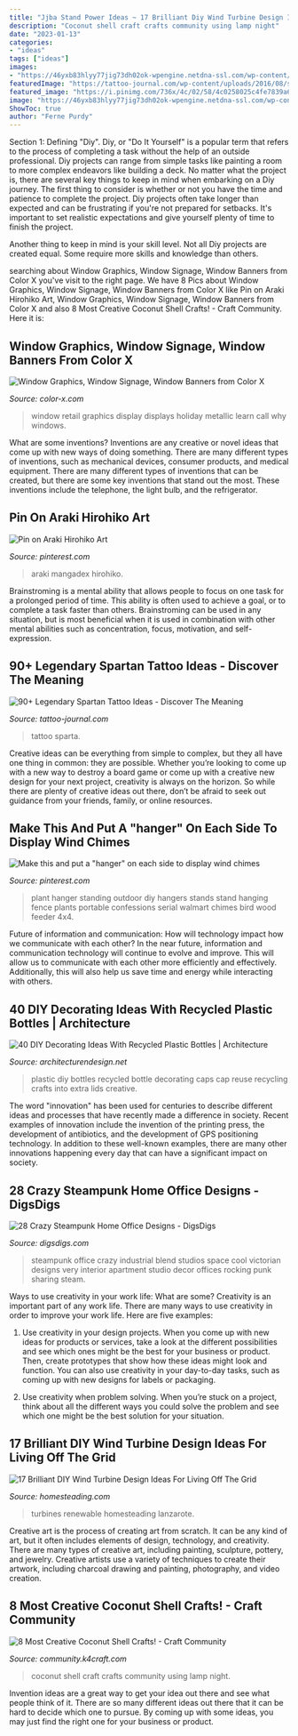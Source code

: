 ```yaml
---
title: "Jjba Stand Power Ideas ~ 17 Brilliant Diy Wind Turbine Design Ideas For Living Off The Grid"
description: "Coconut shell craft crafts community using lamp night"
date: "2023-01-13"
categories:
- "ideas"
tags: ["ideas"]
images:
- "https://46yxb83hlyy77jig73dh02ok-wpengine.netdna-ssl.com/wp-content/uploads/2019/04/isle-lanzarote-spain-africa-wind-turbines-diy-wind-turbine-ss-featured.jpg"
featuredImage: "https://tattoo-journal.com/wp-content/uploads/2016/08/spartan-tattoo55.jpg"
featured_image: "https://i.pinimg.com/736x/4c/02/58/4c0258025c4fe7839a683f7fae3cfc0a.jpg"
image: "https://46yxb83hlyy77jig73dh02ok-wpengine.netdna-ssl.com/wp-content/uploads/2019/04/isle-lanzarote-spain-africa-wind-turbines-diy-wind-turbine-ss-featured.jpg"
ShowToc: true
author: "Ferne Purdy"
---
```



Section 1: Defining "Diy".
Diy, or "Do It Yourself" is a popular term that refers to the process of completing a task without the help of an outside professional. Diy projects can range from simple tasks like painting a room to more complex endeavors like building a deck. No matter what the project is, there are several key things to keep in mind when embarking on a Diy journey.
The first thing to consider is whether or not you have the time and patience to complete the project. Diy projects often take longer than expected and can be frustrating if you're not prepared for setbacks. It's important to set realistic expectations and give yourself plenty of time to finish the project.

Another thing to keep in mind is your skill level. Not all Diy projects are created equal. Some require more skills and knowledge than others.

	

		
searching about Window Graphics, Window Signage, Window Banners from Color X you've visit to the right page. We have 8 Pics about Window Graphics, Window Signage, Window Banners from Color X like Pin on Araki Hirohiko Art, Window Graphics, Window Signage, Window Banners from Color X and also 8 Most Creative Coconut Shell Crafts! - Craft Community. Here it is:
		
    
## Window Graphics, Window Signage, Window Banners From Color X

<img loading=lazy src="https://www.color-x.com/wp-content/gallery/retail-window-graphics/IMG_6769.jpg" onerror="this.onerror=null;this.src='https://tse1.mm.bing.net/th?id=OIP.FCbFGQyKRwyiybOn_L3d6AHaFj&amp;pid=15.1';" alt="Window Graphics, Window Signage, Window Banners from Color X">

_Source: color-x.com_

>window retail graphics display displays holiday metallic learn call why windows. 

	

What are some inventions?
Inventions are any creative or novel ideas that come up with new ways of doing something. There are many different types of inventions, such as mechanical devices, consumer products, and medical equipment. 
There are many different types of inventions that can be created, but there are some key inventions that stand out the most. These inventions include the telephone, the light bulb, and the refrigerator.

    
## Pin On Araki Hirohiko Art

<img loading=lazy src="https://i.pinimg.com/736x/32/1f/ff/321fff56a34574c3930cf410a0898d20.jpg" onerror="this.onerror=null;this.src='https://tse4.mm.bing.net/th?id=OIP.xdiGchouUJwdcPHC2IChqAHaLZ&amp;pid=15.1';" alt="Pin on Araki Hirohiko Art">

_Source: pinterest.com_

>araki mangadex hirohiko. 

	

Brainstroming is a mental ability that allows people to focus on one task for a prolonged period of time. This ability is often used to achieve a goal, or to complete a task faster than others. Brainstroming can be used in any situation, but is most beneficial when it is used in combination with other mental abilities such as concentration, focus, motivation, and self-expression.

    
## 90+ Legendary Spartan Tattoo Ideas - Discover The Meaning

<img loading=lazy src="https://tattoo-journal.com/wp-content/uploads/2016/08/spartan-tattoo55.jpg" onerror="this.onerror=null;this.src='https://tse4.mm.bing.net/th?id=OIP.so42gheEXZJHe0vfcWD8IAHaHa&amp;pid=15.1';" alt="90+ Legendary Spartan Tattoo Ideas - Discover The Meaning">

_Source: tattoo-journal.com_

>tattoo sparta. 

	

Creative ideas can be everything from simple to complex, but they all have one thing in common: they are possible. Whether you’re looking to come up with a new way to destroy a board game or come up with a creative new design for your next project, creativity is always on the horizon. So while there are plenty of creative ideas out there, don’t be afraid to seek out guidance from your friends, family, or online resources.

    
## Make This And Put A &quot;hanger&quot; On Each Side To Display Wind Chimes

<img loading=lazy src="https://i.pinimg.com/736x/4c/02/58/4c0258025c4fe7839a683f7fae3cfc0a.jpg" onerror="this.onerror=null;this.src='https://tse3.mm.bing.net/th?id=OIP.Vf3L8hNe_ELNv5miJrIMfwAAAA&amp;pid=15.1';" alt="Make this and put a &quot;hanger&quot; on each side to display wind chimes">

_Source: pinterest.com_

>plant hanger standing outdoor diy hangers stands stand hanging fence plants portable confessions serial walmart chimes bird wood feeder 4x4. 

	

Future of information and communication: How will technology impact how we communicate with each other?
In the near future, information and communication technology will continue to evolve and improve. This will allow us to communicate with each other more efficiently and effectively. Additionally, this will also help us save time and energy while interacting with others.

    
## 40 DIY Decorating Ideas With Recycled Plastic Bottles | Architecture

<img loading=lazy src="http://cdn.architecturendesign.net/wp-content/uploads/2014/09/DIY-Plastic-Bottles-ideas-15.jpg" onerror="this.onerror=null;this.src='https://tse1.mm.bing.net/th?id=OIP.VLLSbn_RTfpKedPy0x6R-gHaOm&amp;pid=15.1';" alt="40 DIY Decorating Ideas With Recycled Plastic Bottles | Architecture">

_Source: architecturendesign.net_

>plastic diy bottles recycled bottle decorating caps cap reuse recycling crafts into extra lids creative. 

	

The word "innovation" has been used for centuries to describe different ideas and processes that have recently made a difference in society. Recent examples of innovation include the invention of the printing press, the development of antibiotics, and the development of GPS positioning technology. In addition to these well-known examples, there are many other innovations happening every day that can have a significant impact on society.

    
## 28 Crazy Steampunk Home Office Designs - DigsDigs

<img loading=lazy src="http://www.digsdigs.com/photos/crazy-steampunk-home-offices-7-554x370.jpg" onerror="this.onerror=null;this.src='https://tse2.mm.bing.net/th?id=OIP.UGS6CPCWZWz9oMaR5UftOgHaE8&amp;pid=15.1';" alt="28 Crazy Steampunk Home Office Designs - DigsDigs">

_Source: digsdigs.com_

>steampunk office crazy industrial blend studios space cool victorian designs very interior apartment studio decor offices rocking punk sharing steam. 

	

Ways to use creativity in your work life: What are some?
Creativity is an important part of any work life. There are many ways to use creativity in order to improve your work life. Here are five examples: 
1. Use creativity in your design projects. When you come up with new ideas for products or services, take a look at the different possibilities and see which ones might be the best for your business or product. Then, create prototypes that show how these ideas might look and function. You can also use creativity in your day-to-day tasks, such as coming up with new designs for labels or packaging. 

2. Use creativity when problem solving. When you’re stuck on a project, think about all the different ways you could solve the problem and see which one might be the best solution for your situation.

    
## 17 Brilliant DIY Wind Turbine Design Ideas For Living Off The Grid

<img loading=lazy src="https://46yxb83hlyy77jig73dh02ok-wpengine.netdna-ssl.com/wp-content/uploads/2019/04/isle-lanzarote-spain-africa-wind-turbines-diy-wind-turbine-ss-featured.jpg" onerror="this.onerror=null;this.src='https://tse4.mm.bing.net/th?id=OIP.extxMlmZNWqKSi2fMvbcegHaEJ&amp;pid=15.1';" alt="17 Brilliant DIY Wind Turbine Design Ideas For Living Off The Grid">

_Source: homesteading.com_

>turbines renewable homesteading lanzarote. 

	

Creative art is the process of creating art from scratch. It can be any kind of art, but it often includes elements of design, technology, and creativity. There are many types of creative art, including painting, sculpture, pottery, and jewelry. Creative artists use a variety of techniques to create their artwork, including charcoal drawing and painting, photography, and video creation.

    
## 8 Most Creative Coconut Shell Crafts! - Craft Community

<img loading=lazy src="http://community.k4craft.com/wp-content/uploads/2017/07/Coconut-shell-night-lamp-3.jpg" onerror="this.onerror=null;this.src='https://tse2.mm.bing.net/th?id=OIP.8uCXgY4HZ7I-W1ZXHfyNAQHaNK&amp;pid=15.1';" alt="8 Most Creative Coconut Shell Crafts! - Craft Community">

_Source: community.k4craft.com_

>coconut shell craft crafts community using lamp night. 

	

Invention ideas are a great way to get your idea out there and see what people think of it. There are so many different ideas out there that it can be hard to decide which one to pursue. By coming up with some ideas, you may just find the right one for your business or product.

